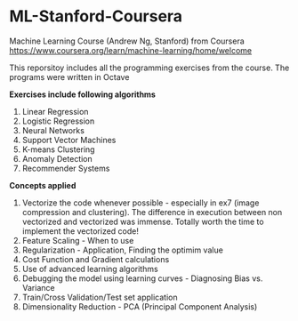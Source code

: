 # ML-Stanford-Coursera
Machine Learning Course (Andrew Ng, Stanford) from Coursera 
https://www.coursera.org/learn/machine-learning/home/welcome

This reporsitoy includes all the programming exercises from the course.
The programs were written in Octave

**Exercises include following algorithms**
1. Linear Regression
2. Logistic Regression
3. Neural Networks
4. Support Vector Machines
5. K-means Clustering
6. Anomaly Detection
7. Recommender Systems

**Concepts applied**
1. Vectorize the code whenever possible - especially in ex7 (image compression and clustering). The difference in execution between non vectorized and vectorized was immense. Totally worth the time to implement the vectorized code! 
2. Feature Scaling - When to use
3. Regularization - Application, Finding the optimim value
4. Cost Function and Gradient calculations
5. Use of advanced learning algorithms
6. Debugging the model using learning curves - Diagnosing Bias vs. Variance
7. Train/Cross Validation/Test set application
8. Dimensionality Reduction - PCA (Principal Component Analysis)

